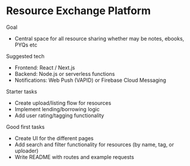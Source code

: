 # Resource Exchange Platform

Goal

- Central space for all resource sharing whether may be notes, ebooks, PYQs etc

Suggested tech

- Frontend: React / Next.js
- Backend: Node.js or serverless functions
- Notifications: Web Push (VAPID) or Firebase Cloud Messaging

Starter tasks

- Create upload/listing flow for resources
- Implement lending/borrowing logic
- Add user rating/tagging functionality

Good first tasks

- Create UI for the different pages
- Add search and filter functionality for resources (by name, tag, or uploader)
- Write README with routes and example requests

